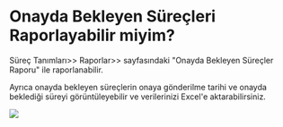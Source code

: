 # Onayda Bekleyen Süreçleri Raporlayabilir miyim?

Süreç Tanımları>> Raporlar>> sayfasındaki "Onayda Bekleyen Süreçler Raporu" ile raporlanabilir.

Ayrıca onayda bekleyen süreçlerin onaya gönderilme tarihi ve onayda beklediği süreyi görüntüleyebilir ve verilerinizi Excel'e aktarabilirsiniz.


![](https://docsbimser.blob.core.windows.net/imagecontainer/Onayda%20bekleyen%20süreçler%20raporu-c0270e56-9176-4607-b285-fc7234924332.png)